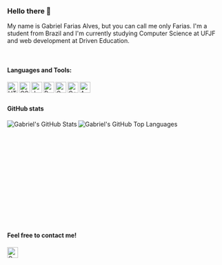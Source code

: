 ### Hello there 👋

My name is Gabriel Farias Alves, but you can call me only Farias. I'm a student from Brazil and I'm currently studying Computer Science at UFJF and web development at Driven Education.

<br />

#### Languages and Tools:
<img align="left" alt="HTML5" height="25px" src="https://img.shields.io/badge/HTML5-E34F26?style=for-the-badge&logo=html5&logoColor=white" />
<img align="left" alt="CSS3" height="25px" src="https://img.shields.io/badge/CSS3-1572B6?style=for-the-badge&logo=css3&logoColor=white" />
<img align="left" alt="Javascript" height="25px" src="https://img.shields.io/badge/JavaScript-323330?style=for-the-badge&logo=javascript&logoColor=F7DF1E" />
<img align="left" alt="React" height="25px" src="https://img.shields.io/badge/React-20232A?style=for-the-badge&logo=react&logoColor=61DAFB" />
<img align="left" alt="C" height="25px" src="https://img.shields.io/badge/C-00599C?style=for-the-badge&logo=c&logoColor=white" />
<img align="left" alt="C++" height="25px" src="https://img.shields.io/badge/C%2B%2B-00599C?style=for-the-badge&logo=c%2B%2B&logoColor=white" />
<img align="left" alt="Arduino" height="25px" src="https://img.shields.io/badge/Arduino-00979D?style=for-the-badge&logo=Arduino&logoColor=white" />

<br />
<br />

#### GitHub stats
<img align="left" alt="Gabriel's GitHub Stats" src="https://github-readme-stats.vercel.app/api?username=farias-77&show_icons=true&hide_border=true" />
<img align="left" alt="Gabriel's GitHub Top Languages" src="https://github-readme-stats.vercel.app/api/top-langs/?username=farias-77" />

<br/><br/><br/><br/><br/><br/><br/><br/><br/><br/><br/><br/><br/><br/>

#### Feel free to contact me!
<img align="left" alt="Gmail" height="25px" src="https://img.shields.io/badge/Gmail-D14836?style=for-the-badge&logo=gmail&logoColor=white" />
